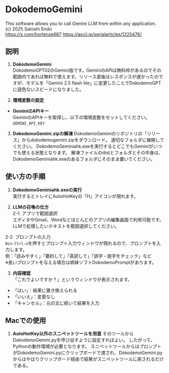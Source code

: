 # DokodemoGemini

This software allows you to call Gemini LLM from within any application.  
(c) 2025 Satoshi Endo  
https://x.com/hortense667
https://ascii.jp/serialarticles/1225476/

## 説明

1. **DokodemoGemini**  
DokodemoGPT02のGemini版です。GeminiのAPIは無料枠があるのでその範囲内であれば無料で使えます。リリース直後はレスポンスが遅かったのですが、モデルを「Gemini 2.5 flash lite」に変更したことでDokodemoGPTに遜色ないスピードになりました。

2. **環境変数の設定**  
- **GeminiのAPIキー**  
  GeminiのAPIキーを取得し、以下の環境変数をセットしてください。  
  `GEMINI_API_KEY`

3. **DokodemoGemini.zipの解凍**
DokodemoGeminiのリポジトリの「リリース」からdokodemogemini.zipをダウンロード。
適切なフォルダに展開してください。
DokodemoGeminiahk.exeを実行するとどこでもGeminiがいつでも使える状態となります。
解凍ファイルのdistとフォルダとその中身は、DokodemoGeminiahk.exeのあるフォルダにそのまま置いてください。

## 使い方の手順

1. **DokodemoGeminiahk.exeの実行**  
実行するとトレイにAutoHotKeyの「H」アイコンが現れます。

2. **LLMの召喚の仕方**  
2-1. アプリで範囲選択  
エディタやGmail、Wordなどほとんどのアプリの編集画面で利用可能です。  
LLMで処理したいテキストを範囲選択してください。

2-2. プロンプトの入力  
`Win-Ctrl-o`を押すとプロンプト入力ウィンドウが現れるので、プロンプトを入力します。  
例：「読みやすく」「要約して」「英訳して」「誤字・脱字をチェック」など  
※長いプロンプトを与える場合は姉妹ソフトDokodemoPromptがあります。

3. **内容確認**  
「これでよいですか？」というウィンドウが表示されます。  
- 「はい」：結果に置き換えられる  
- 「いいえ」：変更なし  
- 「キャンセル」：元の文に続いて結果を入力

## Macでの使用
1. **AutoHotKey以外のスニペットツールを用意**
そのツールからDokodemoGemini.pyを呼び出すように設定すればよい。
したがって、Pythonの動作環境が必要となります。
スニペットツールからはプロンプトがDokodemoGemini.pyにクリップボードで渡され、DokodemoGemini.pyからはやはりクリップボード経由で結果がスニペットツールに戻されるだけである。

